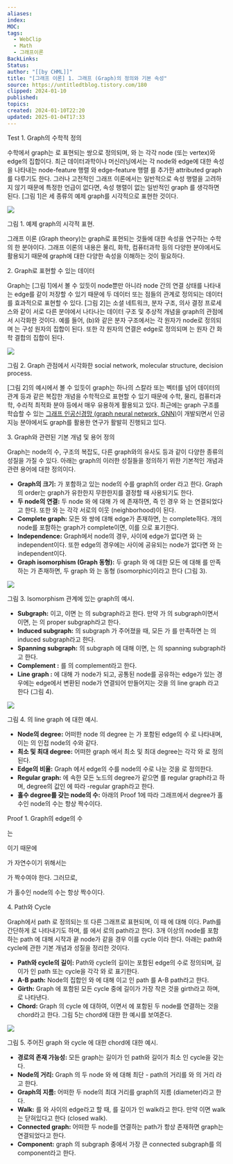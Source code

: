 ```yaml
---
aliases: 
index: 
MOC: 
tags:
  - WebClip
  - Math
  - 그래프이론
BackLinks: 
Status: 
author: "[[by CHML]]"
title: "[그래프 이론] 1. 그래프 (Graph)의 정의와 기본 속성"
source: https://untitledtblog.tistory.com/180
clipped: 2024-01-10
published: 
topics: 
created: 2024-01-10T22:20
updated: 2025-01-04T17:33
---
```

Test
1\. Graph의 수학적 정의




수학에서 graph는 로 표현되는 쌍으로 정의되며, 와 는 각각 node (또는 vertex)와 edge의 집합이다. 최근 데이터과학이나 머신러닝에서는 각 node와 edge에 대한 속성을 나타내는 node-feature 행렬 와 edge-feature 행렬 를 추가한 attributed graph 를 다루기도 한다. 그러나 고전적인 그래프 이론에서는 일반적으로 속성 행렬을 고려하지 않기 때문에 특정한 언급이 없다면, 속성 행렬이 없는 일반적인 graph 를 생각하면 된다. \[그림 1\]은 세 종류의 예제 graph를 시각적으로 표현한 것이다.

![](https://blog.kakaocdn.net/dn/bOH7ZW/btskJs3jQP0/CmRhmpkRZYVjs1zJdaZUS1/img.png)

그림 1. 예제 graph의 시각적 표현.

그래프 이론 (Graph theory)는 graph로 표현되는 것들에 대한 속성을 연구하는 수학의 한 분야이다. 그래프 이론의 내용은 물리, 화학, 컴퓨터과학 등의 다양한 분야에서도 활용되기 때문에 graph에 대한 다양한 속성을 이해하는 것이 필요하다.

2\. Graph로 표현할 수 있는 데이터

Graph는 \[그림 1\]에서 볼 수 있듯이 node뿐만 아니라 node 간의 연결 상태를 나타내는 edge를 같이 저장할 수 있기 때문에 두 데이터 또는 점들의 관계로 정의되는 데이터를 효과적으로 표현할 수 있다. \[그림 2\]는 소셜 네트워크, 분자 구조, 의사 결정 프로세스와 같이 서로 다른 분야에서 나타나는 데이터 구조 및 추상적 개념을 graph의 관점에서 시각화한 것이다. 예를 들어, (b)와 같은 분자 구조에서는 각 원자가 node로 정의되며 는 구성 원자의 집합이 된다. 또한 각 원자의 연결은 edge로 정의되며 는 원자 간 화학 결합의 집합이 된다.

![](https://blog.kakaocdn.net/dn/oBeH1/btsknvnsWGt/HGxwmvyNhMdbm0C7Nj63Lk/img.png)

그림 2. Graph 관점에서 시각화한 social network, molecular structure, decision process.

\[그림 2\]의 예시에서 볼 수 있듯이 graph는 하나의 스칼라 또는 벡터를 넘어 데이터의 관계 등과 같은 복잡한 개념을 수학적으로 표현할 수 있기 때문에 수학, 물리, 컴퓨터과학, 수리적 최적화 분야 등에서 매우 유용하게 활용되고 있다. 최근에는 graph 구조를 학습할 수 있는 [그래프 인공신경망 (graph neural network, GNN)](https://untitledtblog.tistory.com/152)이 개발되면서 인공지능 분야에서도 graph를 활용한 연구가 활발히 진행되고 있다.

3\. Graph와 관련된 기본 개념 및 용어 정의

Graph는 node의 수, 구조의 복잡도, 다른 graph와의 유사도 등과 같이 다양한 종류의 성질을 가질 수 있다. 아래는 graph의 이러한 성질들을 정의하기 위한 기본적인 개념과 관련 용어에 대한 정의이다.

- **Graph의 크기:** 가 포함하고 있는 node의 수를 graph의 order 라고 한다. Graph의 order는 graph가 유한한지 무한한지를 결정할 때 사용되기도 한다.
- **두 node의 연결:** 두 node 와 에 대해 가 에 존재하면, 즉 인 경우 와 는 연결되었다고 한다. 또한 와 는 각각 서로의 이웃 (neighborhood)이 된다.
- **Complete graph:** 모든 와 쌍에 대해 edge가 존재하면, 는 complete하다. 개의 node를 포함하는 graph가 complete이면, 이를 으로 표기한다.
- **Independence:** Graph에서 node의 경우, 사이에 edge가 없다면 와 는 independent이다. 또한 edge의 경우에는 사이에 공유되는 node가 없다면 와 는 independent이다.
- **Graph isomorphism (Graph 동형):** 두 graph 와 에 대한 모든 에 대해 를 만족하는 가 존재하면, 두 graph 와 는 동형 (isomorphic)이라고 한다 (그림 3).

![](https://blog.kakaocdn.net/dn/F9QQl/btsj8XRtSsd/Yf6RkEmSmo0mlQB63LXwBk/img.png)

그림 3. Isomorphism 관계에 있는 graph의 예시.

- **Subgraph:** 이고, 이면 는 의 subgraph라고 한다. 만약 가 의 subgraph이면서 이면, 는 의 proper subgraph라고 한다.
- **Induced subgraph:** 의 subgraph 가 주어졌을 때, 모든 가 를 만족하면 는 의 induced subgraph라고 한다.
- **Spanning subgraph:** 의 subgraph 에 대해 이면, 는 의 spanning subgraph라고 한다.
- **Complement :** 를 의 complement라고 한다.
- **Line graph :** 에 대해 가 node가 되고, 공통된 node를 공유하는 edge가 있는 경우에는 edge에서 변환된 node가 연결되어 만들어지는 것을 의 line graph 라고 한다 (그림 4).

![](https://blog.kakaocdn.net/dn/Q16Xs/btskuPr6fL4/RykxDOfw26LPzDoka11no0/img.png)

그림 4. 의 line graph 에 대한 예시.

- **Node의 degree:** 어떠한 node 의 degree 는 가 포함된 edge의 수 로 나타내며, 이는 의 인접 node의 수와 같다.
- **최소 및 최대 degree:** 어떠한 graph 에서 최소 및 최대 degree는 각각 와 로 정의된다.
- **Edge의 비율:** Graph 에서 edge의 수를 node의 수로 나눈 것을 로 정의한다.
- **Regular graph:** 에 속한 모든 노드의 degree가 같으면 를 regular graph라고 하며, degree의 값인 에 따라 -regular graph라고 한다.
- **홀수 degree를 갖는 node의 수:** 아래의 Proof 1에 따라 그래프에서 degree가 홀수인 node의 수는 항상 짝수이다.

Proof 1. Graph의 edge의 수

는

이기 때문에

가 자연수이기 위해서는

가 짝수여야 한다. 그러므로,

가 홀수인 node의 수는 항상 짝수이다.

4\. Path와 Cycle

Graph에서 path 로 정의되는 또 다른 그래프로 표현되며, 이 때 에 대해 이다. Path를 간단하게 로 나타내기도 하며, 를 에서 로의 path라고 한다. 3개 이상의 node를 포함 하는 path 에 대해 시작과 끝 node가 같을 경우 이를 cycle 이라 한다. 아래는 path와 cycle에 관한 기본 개념과 성질을 정리한 것이다.

- **Path와 cycle의 길이:** Path와 cycle의 길이는 포함된 edge의 수로 정의되며, 길이가 인 path 또는 cycle을 각각 와 로 표기한다.
- **A-B path:** Node의 집합인 와 에 대해 이고 인 path 를 A-B path라고 한다.
- **Girth:** Graph 에 포함된 모든 cycle 중에 길이가 가장 작은 것을 girth라고 하며, 로 나타낸다.
- **Chord:** Graph 의 cycle 에 대하여, 이면서 에 포함된 두 node를 연결하는 것을 chord라고 한다. 그림 5는 chord에 대한 한 예시를 보여준다.

![](https://blog.kakaocdn.net/dn/bU18b7/btskRbavLq4/O0PUMpikKgw9U0L3yPwWrk/img.png)

그림 5. 주어진 graph 와 cycle 에 대한 chord에 대한 예시.

- **경로의 존재 가능성:** 모든 graph는 길이가 인 path와 길이가 최소 인 cycle을 갖는다.
- **Node의 거리:** Graph 의 두 node 와 에 대해 최단 - path의 거리를 와 의 거리 라고 한다. 
- **Graph의 지름:** 어떠한 두 node의 최대 거리를 graph의 지름 (diameter)라고 한다.
- **Walk:** 를 와 사이의 edge라고 할 때, 를 길이가 인 walk라고 한다. 만약 이면 walk는 닫혀있다고 한다 (closed walk).
- **Connected graph:** 어떠한 두 node를 연결하는 path가 항상 존재하면 graph는 연결되었다고 한다.
- **Component:** graph 의 subgraph 중에서 가장 큰 connected subgraph를 의 component라고 한다.